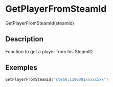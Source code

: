 # GetPlayerFromSteamId

GetPlayerFromSteamId(steamId)

## Description

Function to get a player from his SteamID.

## Exemples

```lua
GetPlayerFromSteamId("steam:1100001xxxxxxxx")
```
